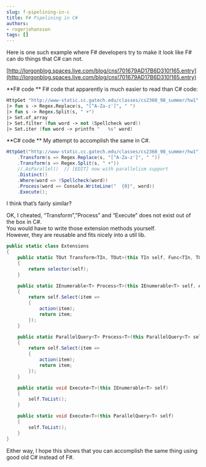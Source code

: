 ```yaml
---
slug: f-pipelining-in-c
title: F# Pipelining in C#
authors:
- rogerjohansson
tags: []
---
```

Here is one such example where F# developers try to make it look like F# can do things that C# can not.

<!-- truncate -->

[http://lorgonblog.spaces.live.com/blog/cns!701679AD17B6D310!165.entry](http://lorgonblog.spaces.live.com/blog/cns!701679AD17B6D310!165.entry)

**F# code  **
F# code that apparently is much easier to read than C# code:

```fsharp
HttpGet "http://www-static.cc.gatech.edu/classes/cs2360_98_summer/hw1"
|> fun s -> Regex.Replace(s, "[^A-Za-z']", " ")
|> fun s -> Regex.Split(s, " +")
|> Set.of_array
|> Set.filter (fun word -> not (Spellcheck word))
|> Set.iter (fun word -> printfn "   %s" word)
```

**C# code  **
My attempt to accomplish the same in C#.

```csharp
HttpGet("http://www-static.cc.gatech.edu/classes/cs2360_98_summer/hw1")
    .Transform(s => Regex.Replace(s, "[^A-Za-z']", " "))
    .Transform(s => Regex.Split(s, " +"))
    //.AsParallel()  // [EDIT] now with parallelism support
    .Distinct()
    .Where(word => !Spellcheck(word))
    .Process(word => Console.WriteLine("  {0}", word))
    .Execute();
```

I think that’s fairly similar?

OK, I cheated, “Transform”,”Process” and “Execute” does not exist out of the box in C#.  
You would have to write those extension methods yourself.  
However, they are reusable and fits nicely into a util lib.

```csharp
public static class Extensions
{
    public static TOut Transform<TIn, TOut>(this TIn self, Func<TIn, TOut> selector)
    {
        return selector(self);
    }

    public static IEnumerable<T> Process<T>(this IEnumerable<T> self, Action<T> action)
    {
        return self.Select(item =>
        {
            action(item);
            return item;
        });
    }

    public static ParallelQuery<T> Process<T>(this ParallelQuery<T> self, Action<T> action)
    {
        return self.Select(item =>
        {
            action(item);
            return item;
        });
    }

    public static void Execute<T>(this IEnumerable<T> self)
    {
        self.ToList();
    }

    public static void Execute<T>(this ParallelQuery<T> self)
    {
        self.ToList();
    }
}
```

Either way, I hope this shows that you can accomplish the same thing using good old C# instead of F#.
